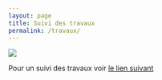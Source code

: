 ```yaml
---
layout: page
title: Suivi des travaux
permalink: /travaux/
---
```


![](https://notes.inria.fr/uploads/upload_f2d527babe8ad6ddc5a7cf34dba903db.png)

Pour un suivi des travaux voir [le lien suivant](https://notes.inria.fr/s/QIsoRvgcu)
